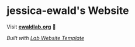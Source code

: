 
# jessica-ewald's Website

Visit **[ewaldlab.org](https://ewaldlab.org)** 🚀

_Built with [Lab Website Template](https://greene-lab.gitbook.io/lab-website-template-docs)_
